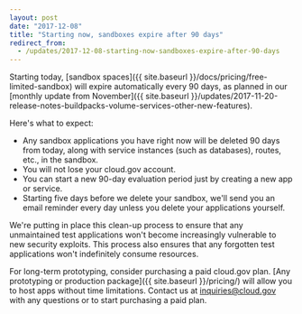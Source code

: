 ```yaml
---
layout: post
date: "2017-12-08"
title: "Starting now, sandboxes expire after 90 days"
redirect_from:
  - /updates/2017-12-08-starting-now-sandboxes-expire-after-90-days
---
```


Starting today, [sandbox spaces]({{ site.baseurl }}/docs/pricing/free-limited-sandbox) will expire automatically every 90 days, as planned in our [monthly update from November]({{ site.baseurl }}/updates/2017-11-20-release-notes-buildpacks-volume-services-other-new-features).

Here's what to expect:

* Any sandbox applications you have right now will be deleted 90 days from today, along with service instances (such as databases), routes, etc., in the sandbox.
* You will not lose your cloud.gov account.
* You can start a new 90-day evaluation period just by creating a new app or service.
* Starting five days before we delete your sandbox, we'll send you an email reminder every day unless you delete your applications yourself.

We're putting in place this clean-up process to ensure that any unmaintained test applications won't become increasingly vulnerable to new security exploits. This process also ensures that any forgotten test applications won't indefinitely consume resources.

For long-term prototyping, consider purchasing a paid cloud.gov plan. [Any prototyping or production package]({{ site.baseurl }}/pricing/) will allow you to host apps without time limitations. Contact us at [inquiries@cloud.gov](mailto:inquiries@cloud.gov) with any questions or to start purchasing a paid plan.
